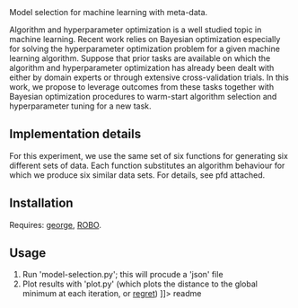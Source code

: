<snippet>
  <content><![CDATA[

## Model selection for machine learning with meta-data.

Algorithm and hyperparameter optimization is a well studied topic in machine learning. Recent work relies on Bayesian optimization especially for solving the hyperparameter
optimization problem for a given machine learning algorithm. Suppose that prior tasks are available on which the algorithm and hyperparameter optimization has already been
dealt with either by domain experts or through extensive cross-validation trials. In this work, we propose to leverage outcomes from these tasks together with Bayesian optimization procedures to
warm-start algorithm selection and hyperparameter tuning for a new task.

## Implementation details

For this experiment, we use the same set of six functions for generating six different sets of data. Each function substitutes an algorithm behaviour for which we produce six similar data sets. For details, see pfd attached.

## Installation

Requires: [george](https://github.com/automl/george.git), [ROBO](https://github.com/automl/RoBO/blob/master/README.md).

## Usage
1. Run 'model-selection.py'; this will procude a 'json' file
2. Plot results with 'plot.py' (which plots the distance to the global minimum at each iteration, or [regret](https://www.ismll.uni-hildesheim.de/pub/pdfs/wistuba_et_al_ECML_2016.pdf))
]]></content>
  <tabTrigger>readme</tabTrigger>
</snippet>
